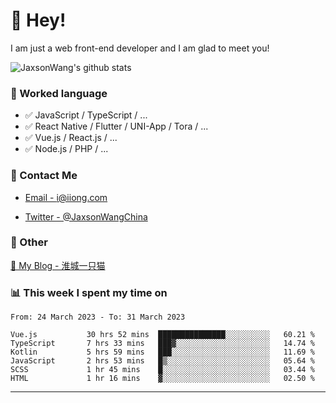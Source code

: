 # 👋 Hey!

I am just a web front-end developer and I am glad to meet you!

![JaxsonWang's github stats](https://github-readme-stats.vercel.app/api?username=JaxsonWang&&show_icons=true&&title_color=1abc9c&&icon_color=1abc9c)


### 📝 Worked language

- ✅ JavaScript / TypeScript / ...
- ✅ React Native / Flutter / UNI-App / Tora / ...
- ✅ Vue.js / React.js / ...
- ✅ Node.js / PHP / ...

### 📮 Contact Me

- [Email - i@iiong.com](mailto:i@iiong.com)

- [Twitter - @JaxsonWangChina](https://twitter.com/JaxsonWangChina)

### 🤪 Other

[📌 My Blog - 淮城一只猫](https://iiong.com)

### 📊 This week I spent my time on

<!--START_SECTION:waka-->

```text
From: 24 March 2023 - To: 31 March 2023

Vue.js           30 hrs 52 mins  ███████████████░░░░░░░░░░   60.21 %
TypeScript       7 hrs 33 mins   ███▓░░░░░░░░░░░░░░░░░░░░░   14.74 %
Kotlin           5 hrs 59 mins   ███░░░░░░░░░░░░░░░░░░░░░░   11.69 %
JavaScript       2 hrs 53 mins   █▒░░░░░░░░░░░░░░░░░░░░░░░   05.64 %
SCSS             1 hr 45 mins    █░░░░░░░░░░░░░░░░░░░░░░░░   03.44 %
HTML             1 hr 16 mins    ▓░░░░░░░░░░░░░░░░░░░░░░░░   02.50 %
```

<!--END_SECTION:waka-->

---
